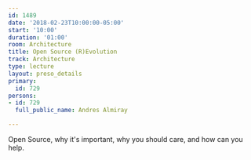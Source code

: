 ```yaml
---
id: 1489
date: '2018-02-23T10:00:00-05:00'
start: '10:00'
duration: '01:00'
room: Architecture
title: Open Source (R)Evolution
track: Architecture
type: lecture
layout: preso_details
primary:
  id: 729
persons:
- id: 729
  full_public_name: Andres Almiray

---
```

Open Source, why it's important, why you should care, and how can you help.